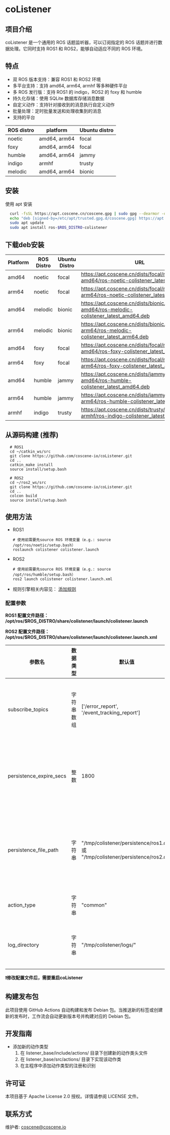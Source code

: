 # coListener

## 项目介绍

coListener 是一个通用的 ROS 话题监听器，可以订阅指定的 ROS 话题并进行数据处理。它同时支持 ROS1 和 ROS2，能够自动适应不同的
ROS 环境。

## 特点

* 双 ROS 版本支持：兼容 ROS1 和 ROS2 环境
* 多平台支持：支持 amd64, arm64, armhf 等多种硬件平台
* 多 ROS 发行版：支持 ROS1 的 indigo，ROS2 的 foxy 和 humble
* 持久化存储：使用 SQLite 数据库存储消息数据
* 自定义动作：支持针对接收到的消息执行自定义动作
* 批量处理：定时批量发送和处理收集到的消息
* 支持的平台

| ROS distro | platform     | Ubuntu distro |
|------------|--------------|---------------|
| noetic     | amd64, arm64 | focal         |
| foxy       | amd64, arm64 | focal         |
| humble     | amd64, arm64 | jammy         |
| indigo     | armhf        | trusty        |
| melodic    | amd64, arm64 | bionic        |

## 安装

使用 apt 安装

  ```bash
    curl -fsSL https://apt.coscene.cn/coscene.gpg | sudo gpg --dearmor -o /etc/apt/trusted.gpg.d/coscene.gpg
    echo "deb [signed-by=/etc/apt/trusted.gpg.d/coscene.gpg] https://apt.coscene.cn $(. /etc/os-release && echo $UBUNTU_CODENAME) main" | sudo tee /etc/apt/sources.list.d/coscene.list
    sudo apt update
    sudo apt install ros-$ROS_DISTRO-colistener
  ```

## 下载deb安装

| Platform | ROS Distro | Ubuntu Distro | URL                                                                                           |
|----------|------------|---------------|-----------------------------------------------------------------------------------------------|
| amd64    | noetic     | focal         | https://apt.coscene.cn/dists/focal/main/binary-amd64/ros-noetic-colistener_latest_amd64.deb   |
| arm64    | noetic     | focal         | https://apt.coscene.cn/dists/focal/main/binary-arm64/ros-noetic-colistener_latest_arm64.deb   |
| amd64    | melodic    | bionic        | https://apt.coscene.cn/dists/bionic/main/binary-amd64/ros-melodic-colistener_latest_amd64.deb |
| arm64    | melodic    | bionic        | https://apt.coscene.cn/dists/bionic/main/binary-arm64/ros-melodic-colistener_latest_arm64.deb |
| amd64    | foxy       | focal         | https://apt.coscene.cn/dists/focal/main/binary-amd64/ros-foxy-colistener_latest_amd64.deb     |
| arm64    | foxy       | focal         | https://apt.coscene.cn/dists/focal/main/binary-arm64/ros-foxy-colistener_latest_arm64.deb     |
| amd64    | humble     | jammy         | https://apt.coscene.cn/dists/jammy/main/binary-amd64/ros-humble-colistener_latest_amd64.deb   |
| arm64    | humble     | jammy         | https://apt.coscene.cn/dists/jammy/main/binary-arm64/ros-humble-colistener_latest_arm64.deb   |
| armhf    | indigo     | trusty        | https://apt.coscene.cn/dists/trusty/main/binary-armhf/ros-indigo-colistener_latest_armhf.deb  |

## 从源码构建 (推荐)

  ```
    # ROS1
    cd ~/catkin_ws/src
    git clone https://github.com/coscene-io/coListener.git
    cd ..
    catkin_make install
    source install/setup.bash
    
    # ROS2
    cd ~/ros2_ws/src
    git clone https://github.com/coscene-io/coListener.git
    cd ..
    colcon build
    source install/setup.bash
  ```

## 使用方法

* ROS1
  ```
  # 使用前需要先source ROS 环境变量（e.g.: source /opt/ros/noetic/setup.bash）
  roslaunch colistener colistener.launch
  ```

* ROS2
  ```
  # 使用前需要先source ROS 环境变量（e.g.: source /opt/ros/humble/setup.bash）
  ros2 launch colistener colistener.launch.xml
  ```
  
* 规则引擎相关内容见： [添加规则](https://docs.coscene.cn/docs/use-case/data-diagnosis/add-rule)

### 配置参数

**ROS1 配置文件路径： /opt/ros/$ROS_DISTRO/share/colistener/launch/colistener.launch**

**ROS2 配置文件路径： /opt/ros/$ROS_DISTRO/share/colistener/launch/colistener.launch.xml**

| 参数名                     | 数据类型  | 默认值                                                                           | 描述          |
|-------------------------|-------|-------------------------------------------------------------------------------|-------------|
| subscribe_topics        | 字符串数组 | ['/error_report', '/event_tracking_report']                                   | 要订阅的话题列表    |
| persistence_expire_secs | 整数    | 1800                                                                          | 消息数据过期时间(秒) |
| persistence_file_path   | 字符串   | "/tmp/colistener/persistence/ros1.db" 或 "/tmp/colistener/persistence/ros2.db" | 持久化数据库文件路径  |
| action_type             | 字符串   | "common"                                                                      | 动作类型        |
| log_directory           | 字符串   | "/tmp/colistener/logs/"                                                       | 日志存储目录      |

**❗修改配置文件后，需要重启coListener**

## 构建发布包

此项目使用 GitHub Actions 自动构建和发布 Debian 包。当推送新的标签或创建新的发布时，工作流会自动更新版本号并构建对应的
Debian 包。

## 开发指南

* 添加新的动作类型
    1. 在 listener_base/include/actions/ 目录下创建新的动作类头文件
    2. 在 listener_base/src/actions/ 目录下实现该动作类
    3. 在主程序中添加动作类型的注册和识别

## 许可证

本项目基于 Apache License 2.0 授权。详情请参阅 LICENSE 文件。

## 联系方式

维护者: coscene@coscene.io